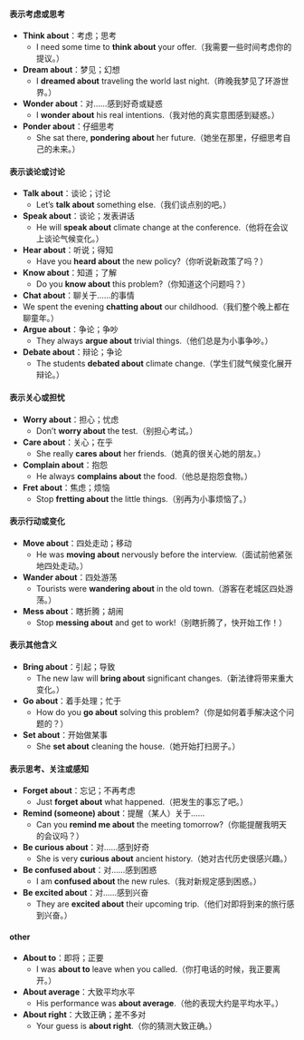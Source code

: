 #### **表示考虑或思考**  
- **Think about**：考虑；思考  
  - I need some time to **think about** your offer.（我需要一些时间考虑你的提议。）  
- **Dream about**：梦见；幻想  
  - I **dreamed about** traveling the world last night.（昨晚我梦见了环游世界。）  
- **Wonder about**：对……感到好奇或疑惑  
  - I **wonder about** his real intentions.（我对他的真实意图感到疑惑。）  
- **Ponder about**：仔细思考  
  - She sat there, **pondering about** her future.（她坐在那里，仔细思考自己的未来。）  
 
#### **表示谈论或讨论**  
- **Talk about**：谈论；讨论  
  - Let’s **talk about** something else.（我们谈点别的吧。）  
- **Speak about**：谈论；发表讲话  
  - He will **speak about** climate change at the conference.（他将在会议上谈论气候变化。）  
- **Hear about**：听说；得知  
  - Have you **heard about** the new policy?（你听说新政策了吗？）  
- **Know about**：知道；了解  
  - Do you **know about** this problem?（你知道这个问题吗？）  
 - **Chat about**：聊关于……的事情  
  - We spent the evening **chatting about** our childhood.（我们整个晚上都在聊童年。）  
- **Argue about**：争论；争吵  
  - They always **argue about** trivial things.（他们总是为小事争吵。）   
- **Debate about**：辩论；争论  
  - The students **debated about** climate change.（学生们就气候变化展开辩论。）  
 
#### **表示关心或担忧**  
- **Worry about**：担心；忧虑  
  - Don’t **worry about** the test.（别担心考试。）  
- **Care about**：关心；在乎  
  - She really **cares about** her friends.（她真的很关心她的朋友。）  
- **Complain about**：抱怨  
  - He always **complains about** the food.（他总是抱怨食物。）  
- **Fret about**：焦虑；烦恼  
  - Stop **fretting about** the little things.（别再为小事烦恼了。）  
 
#### **表示行动或变化**  
- **Move about**：四处走动；移动  
  - He was **moving about** nervously before the interview.（面试前他紧张地四处走动。）  
- **Wander about**：四处游荡  
  - Tourists were **wandering about** in the old town.（游客在老城区四处游荡。）  
- **Mess about**：瞎折腾；胡闹  
  - Stop **messing about** and get to work!（别瞎折腾了，快开始工作！）  
 
#### **表示其他含义**  
- **Bring about**：引起；导致  
  - The new law will **bring about** significant changes.（新法律将带来重大变化。）  
- **Go about**：着手处理；忙于  
  - How do you **go about** solving this problem?（你是如何着手解决这个问题的？）  
- **Set about**：开始做某事  
  - She **set about** cleaning the house.（她开始打扫房子。）  

#### **表示思考、关注或感知**  
- **Forget about**：忘记；不再考虑  
  - Just **forget about** what happened.（把发生的事忘了吧。）  
- **Remind (someone) about**：提醒（某人）关于……  
  - Can you **remind me about** the meeting tomorrow?（你能提醒我明天的会议吗？）  
- **Be curious about**：对……感到好奇  
  - She is very **curious about** ancient history.（她对古代历史很感兴趣。）  
- **Be confused about**：对……感到困惑  
  - I am **confused about** the new rules.（我对新规定感到困惑。）  
- **Be excited about**：对……感到兴奋  
  - They are **excited about** their upcoming trip.（他们对即将到来的旅行感到兴奋。）  
 
#### other  
- **About to**：即将；正要  
  - I was **about to** leave when you called.（你打电话的时候，我正要离开。）  
- **About average**：大致平均水平  
  - His performance was **about average**.（他的表现大约是平均水平。）  
- **About right**：大致正确；差不多对  
  - Your guess is **about right**.（你的猜测大致正确。）   
